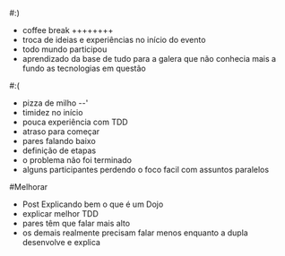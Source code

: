 #:)

- coffee break ++++++++
- troca de ideias e experiências no início do evento
- todo mundo participou
- aprendizado da base de tudo para a galera que não conhecia mais a fundo as tecnologias em questão

#:(

- pizza de milho --'
- timidez no início
- pouca experiência com TDD
- atraso para começar
- pares falando baixo
- definição de etapas
- o problema não foi terminado
- alguns participantes perdendo o foco facil com assuntos paralelos

#Melhorar

- Post Explicando bem o que é um Dojo
- explicar melhor TDD
- pares têm que falar mais alto
- os demais realmente precisam falar menos enquanto a dupla desenvolve e explica
